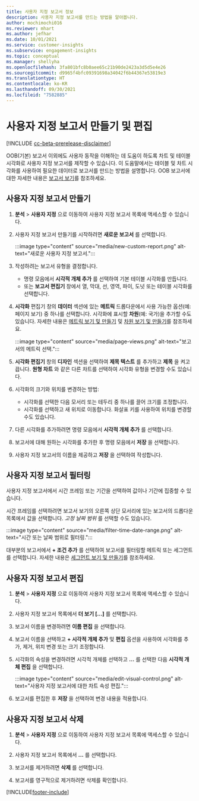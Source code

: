 ```yaml
---
title: 사용자 지정 보고서 정보
description: 사용자 지정 보고서를 만드는 방법을 알아봅니다.
author: mochimochi016
ms.reviewer: mhart
ms.author: jefhar
ms.date: 10/01/2021
ms.service: customer-insights
ms.subservice: engagement-insights
ms.topic: conceptual
ms.manager: shellyha
ms.openlocfilehash: 3fa801bfc8b0aee65c21b90de2423a3d5d5e4e26
ms.sourcegitcommit: d9965f4bfc09391698a34042f6b44367e53819e3
ms.translationtype: HT
ms.contentlocale: ko-KR
ms.lasthandoff: 09/30/2021
ms.locfileid: "7582885"
---
```

# <a name="create-and-edit-custom-reports"></a>사용자 지정 보고서 만들기 및 편집

[!INCLUDE [cc-beta-prerelease-disclaimer](includes/cc-beta-prerelease-disclaimer.md)]

OOB(기본) 보고서 이외에도 사용자 동작을 이해하는 데 도움이 하도록 차트 및 테이블 시각화로 사용자 지정 보고서를 제작할 수 있습니다. 이 도움말에서는 테이블 및 차트 시각화를 사용하여 필요한 데이터로 보고서를 만드는 방법을 설명합니다. OOB 보고서에 대한 자세한 내용은 [보고서 보기](view-reports.md)를 참조하세요.

## <a name="create-a-custom-report"></a>사용자 지정 보고서 만들기

1. **분석** > **사용자 지정** 으로 이동하여 사용자 지정 보고서 목록에 액세스할 수 있습니다.

1. 사용자 지정 보고서 만들기를 시작하려면 **새로운 보고서** 를 선택합니다.

   :::image type="content" source="media/new-custom-report.png" alt-text="새로운 사용자 지정 보고서.":::

1. 작성하려는 보고서 유형을 결정합니다.

    - 명령 모음에서 **시각적 개체 추가** 를 선택하여 기본 테이블 시각화를 만듭니다.
    - 또는 **보고서 편집기** 창에서 열, 막대, 선, 영역, 파이, 도넛 또는 테이블 시각화를 선택합니다.

1. **시각화** 편집기 창의 **데이터** 섹션에 있는 **메트릭** 드롭다운에서 사용 가능한 옵션(예: 페이지 보기) 중 하나를 선택합니다. 시각화에 표시할 **차원**(예: 국가)을 추가할 수도 있습니다. 자세한 내용은 [메트릭 보기 및 만들기](metrics.md) 및 [차원 보기 및 만들기](dimensions.md)를 참조하세요.

   :::image type="content" source="media/page-views.png" alt-text="보고서의 메트릭 선택.":::

1. **시각화 편집기** 창의 **디자인** 섹션을 선택하여 **제목 텍스트** 를 추가하고 **제목** 을 켜고 끕니다.  **원형 차트** 와 같은 다른 차트를 선택하여 시각화 유형을 변경할 수도 있습니다.

1. 시각화의 크기와 위치를 변경하는 방법:
   - 시각화를 선택한 다음 모서리 또는 테두리 중 하나를 끌어 크기를 조정합니다.
   - 시각화를 선택하고 새 위치로 이동합니다. 화살표 키를 사용하여 위치를 변경할 수도 있습니다.
1. 다른 시각화를 추가하려면 명령 모음에서 **시각적 개체 추가** 를 선택합니다.
1. 보고서에 대해 원하는 시각화를 추가한 후 명령 모음에서 **저장** 을 선택합니다.

1. 사용자 지정 보고서의 이름을 제공하고 **저장** 을 선택하여 작성합니다.
 
## <a name="filter-a-custom-report"></a>사용자 지정 보고서 필터링

사용자 지정 보고서에서 시간 프레임 또는 기간을 선택하여 값이나 기간에 집중할 수 있습니다.

시간 프레임를 선택하려면 보고서 보기의 오른쪽 상단 모서리에 있는 보고서의 드롭다운 목록에서 값을 선택합니다. *고정 날짜 범위* 를 선택할 수도 있습니다.

:::image type="content" source="media/filter-time-date-range.png" alt-text="시간 또는 날짜 범위로 필터링.":::

대부분의 보고서에서 **+ 조건 추가** 를 선택하여 보고서를 필터링할 메트릭 또는 세그먼트를 선택합니다. 자세한 내용은 [세그먼트 보기 및 만들기](segments.md)를 참조하세요.

## <a name="edit-a-custom-report"></a>사용자 지정 보고서 편집

1. **분석** > **사용자 지정** 으로 이동하여 사용자 지정 보고서 목록에 액세스할 수 있습니다.

1. 사용자 지정 보고서 목록에서 **더 보기 [...]** 를 선택합니다. 

1. 보고서 이름을 변경하려면 **이름 편집** 을 선택합니다.

1. 보고서 이름을 선택하고 **+ 시각적 개체 추가** 및 **편집** 옵션을 사용하여 시각화를 추가, 제거, 위치 변경 또는 크기 조정합니다.

1. 시각화의 속성을 변경하려면 시각적 개체를 선택하고 **...** 를 선택한 다음 **시각적 개체 편집** 을 선택합니다.

   :::image type="content" source="media/edit-visual-control.png" alt-text="사용자 지정 보고서에 대한 차트 속성 편집.":::

1. 보고서를 편집한 후 **저장** 을 선택하여 변경 내용을 적용합니다. 

## <a name="delete-a-custom-report"></a>사용자 지정 보고서 삭제

1. **분석** > **사용자 지정** 으로 이동하여 사용자 지정 보고서 목록에 액세스할 수 있습니다.

1. 사용자 지정 보고서 목록에서 **...** 를 선택합니다.

1. 보고서를 제거하려면 **삭제** 를 선택합니다.

1. 보고서를 영구적으로 제거하려면 삭제를 확인합니다.


[!INCLUDE[footer-include](../includes/footer-banner.md)]
